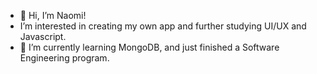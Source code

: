 - 👋 Hi, I’m Naomi!
- I’m interested in creating my own app and further studying UI/UX and Javascript. 
- 🌱 I’m currently learning MongoDB, and just finished a Software Engineering program.


<!---
itsnaomi7/itsnaomi7 is a ✨ special ✨ repository because its `README.md` (this file) appears on your GitHub profile.
You can click the Preview link to take a look at your changes.
--->
